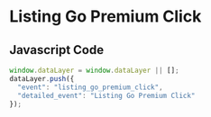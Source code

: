 # Listing Go Premium Click

### 

## Javascript Code
```js
window.dataLayer = window.dataLayer || [];
dataLayer.push({
  "event": "listing_go_premium_click",
  "detailed_event": "Listing Go Premium Click"
});
```








